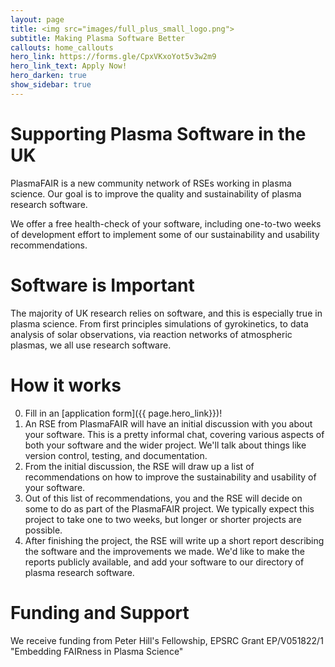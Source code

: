```yaml
---
layout: page
title: <img src="images/full_plus_small_logo.png">
subtitle: Making Plasma Software Better 
callouts: home_callouts
hero_link: https://forms.gle/CpxVKxoYot5v3w2m9
hero_link_text: Apply Now!
hero_darken: true
show_sidebar: true
---
```



# Supporting Plasma Software in the UK

PlasmaFAIR is a new community network of RSEs working in plasma
science. Our goal is to improve the quality and sustainability of
plasma research software.

We offer a free health-check of your software, including one-to-two
weeks of development effort to implement some of our sustainability
and usability recommendations.

# Software is Important

The majority of UK research relies on software, and this is especially
true in plasma science. From first principles simulations of
gyrokinetics, to data analysis of solar observations, via reaction
networks of atmospheric plasmas, we all use research software.

# How it works

0. Fill in an [application form]({{ page.hero_link}})!
1. An RSE from PlasmaFAIR will have an initial discussion with you
   about your software. This is a pretty informal chat, covering
   various aspects of both your software and the wider project. We'll
   talk about things like version control, testing, and documentation.
2. From the initial discussion, the RSE will draw up a list of
   recommendations on how to improve the sustainability and usability
   of your software.
3. Out of this list of recommendations, you and the RSE will decide on
   some to do as part of the PlasmaFAIR project. We typically expect
   this project to take one to two weeks, but longer or shorter
   projects are possible.
4. After finishing the project, the RSE will write up a short report
   describing the software and the improvements we made. We'd like to
   make the reports publicly available, and add your software to our
   directory of plasma research software.


# Funding and Support

We receive funding from Peter Hill's Fellowship, EPSRC Grant
EP/V051822/1 "Embedding FAIRness in Plasma Science"
